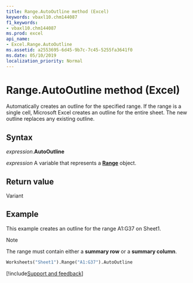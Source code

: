 ```yaml
---
title: Range.AutoOutline method (Excel)
keywords: vbaxl10.chm144087
f1_keywords:
- vbaxl10.chm144087
ms.prod: excel
api_name:
- Excel.Range.AutoOutline
ms.assetid: a2553695-6d45-9b7c-7c45-5255fa3641f0
ms.date: 05/10/2019
localization_priority: Normal
---
```



# Range.AutoOutline method (Excel)

Automatically creates an outline for the specified range. If the range is a single cell, Microsoft Excel creates an outline for the entire sheet. The new outline replaces any existing outline.


## Syntax

_expression_.**AutoOutline**

_expression_ A variable that represents a **[Range](excel.range(object).md)** object.


## Return value

Variant


## Example

This example creates an outline for the range A1:G37 on Sheet1. 

> [!NOTE] 
> The range must contain either a **summary row** or a **summary column**.


```vb
Worksheets("Sheet1").Range("A1:G37").AutoOutline
```




[!include[Support and feedback](~/includes/feedback-boilerplate.md)]